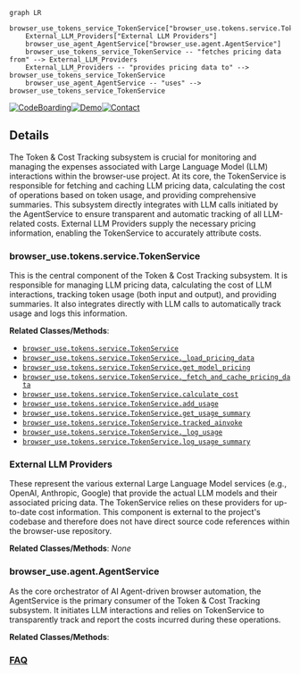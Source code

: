 ```mermaid
graph LR
    browser_use_tokens_service_TokenService["browser_use.tokens.service.TokenService"]
    External_LLM_Providers["External LLM Providers"]
    browser_use_agent_AgentService["browser_use.agent.AgentService"]
    browser_use_tokens_service_TokenService -- "fetches pricing data from" --> External_LLM_Providers
    External_LLM_Providers -- "provides pricing data to" --> browser_use_tokens_service_TokenService
    browser_use_agent_AgentService -- "uses" --> browser_use_tokens_service_TokenService
```

[![CodeBoarding](https://img.shields.io/badge/Generated%20by-CodeBoarding-9cf?style=flat-square)](https://github.com/CodeBoarding/GeneratedOnBoardings)[![Demo](https://img.shields.io/badge/Try%20our-Demo-blue?style=flat-square)](https://www.codeboarding.org/demo)[![Contact](https://img.shields.io/badge/Contact%20us%20-%20contact@codeboarding.org-lightgrey?style=flat-square)](mailto:contact@codeboarding.org)

## Details

The Token & Cost Tracking subsystem is crucial for monitoring and managing the expenses associated with Large Language Model (LLM) interactions within the browser-use project. At its core, the TokenService is responsible for fetching and caching LLM pricing data, calculating the cost of operations based on token usage, and providing comprehensive summaries. This subsystem directly integrates with LLM calls initiated by the AgentService to ensure transparent and automatic tracking of all LLM-related costs. External LLM Providers supply the necessary pricing information, enabling the TokenService to accurately attribute costs.

### browser_use.tokens.service.TokenService
This is the central component of the Token & Cost Tracking subsystem. It is responsible for managing LLM pricing data, calculating the cost of LLM interactions, tracking token usage (both input and output), and providing summaries. It also integrates directly with LLM calls to automatically track usage and logs this information.


**Related Classes/Methods**:

- <a href="https://github.com/browser-use/browser-use/blob/main/browser_use/tokens/service.py" target="_blank" rel="noopener noreferrer">`browser_use.tokens.service.TokenService`</a>
- <a href="https://github.com/browser-use/browser-use/blob/main/browser_use/tokens/service.py" target="_blank" rel="noopener noreferrer">`browser_use.tokens.service.TokenService._load_pricing_data`</a>
- <a href="https://github.com/browser-use/browser-use/blob/main/browser_use/tokens/service.py" target="_blank" rel="noopener noreferrer">`browser_use.tokens.service.TokenService.get_model_pricing`</a>
- <a href="https://github.com/browser-use/browser-use/blob/main/browser_use/tokens/service.py" target="_blank" rel="noopener noreferrer">`browser_use.tokens.service.TokenService._fetch_and_cache_pricing_data`</a>
- <a href="https://github.com/browser-use/browser-use/blob/main/browser_use/tokens/service.py" target="_blank" rel="noopener noreferrer">`browser_use.tokens.service.TokenService.calculate_cost`</a>
- <a href="https://github.com/browser-use/browser-use/blob/main/browser_use/tokens/service.py" target="_blank" rel="noopener noreferrer">`browser_use.tokens.service.TokenService.add_usage`</a>
- <a href="https://github.com/browser-use/browser-use/blob/main/browser_use/tokens/service.py" target="_blank" rel="noopener noreferrer">`browser_use.tokens.service.TokenService.get_usage_summary`</a>
- <a href="https://github.com/browser-use/browser-use/blob/main/browser_use/tokens/service.py" target="_blank" rel="noopener noreferrer">`browser_use.tokens.service.TokenService.tracked_ainvoke`</a>
- <a href="https://github.com/browser-use/browser-use/blob/main/browser_use/tokens/service.py" target="_blank" rel="noopener noreferrer">`browser_use.tokens.service.TokenService._log_usage`</a>
- <a href="https://github.com/browser-use/browser-use/blob/main/browser_use/tokens/service.py" target="_blank" rel="noopener noreferrer">`browser_use.tokens.service.TokenService.log_usage_summary`</a>


### External LLM Providers
These represent the various external Large Language Model services (e.g., OpenAI, Anthropic, Google) that provide the actual LLM models and their associated pricing data. The TokenService relies on these providers for up-to-date cost information. This component is external to the project's codebase and therefore does not have direct source code references within the browser-use repository.


**Related Classes/Methods**: _None_

### browser_use.agent.AgentService
As the core orchestrator of AI Agent-driven browser automation, the AgentService is the primary consumer of the Token & Cost Tracking subsystem. It initiates LLM interactions and relies on TokenService to transparently track and report the costs incurred during these operations.


**Related Classes/Methods**:





### [FAQ](https://github.com/CodeBoarding/GeneratedOnBoardings/tree/main?tab=readme-ov-file#faq)